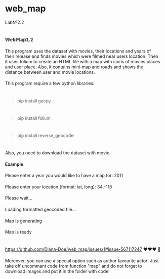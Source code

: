 # web_map
Lab№2.2 
#
**𝕎𝕖𝕓𝕄𝕒𝕡𝟙.𝟚**
####
This program uses the dataset with movies, their locations and years of their release and finds movies 
which were filmed near users location. Then it uses folium to create an HTML file with a map with icons 
of movies places and user place. Also, it contains mini-map and roads and shows the distance between user and movie locations. 
####
This program require a few python libraries:
#
>pip install geopy
#
>pip install folium
#
>pip install reverse_geocoder
#
Also, you need to download the dataset with movie. 
####
__Example__
####
Please enter a year you would like to have a map for: 2011
####
Please enter your location (format: lat, long): 34,-118
####
Please wait...
####
Loading formatted geocoded file...
####
Map is generating
####
Map is ready
#
https://github.com/Diana-Doe/web_map/issues/1#issue-567117247
❤❤❤
🦌
####
Moreover, you can use a special option such as author favourite actor! Just take off uncomment code from function "map" and do not forget to download images and put it in the folder with code!
